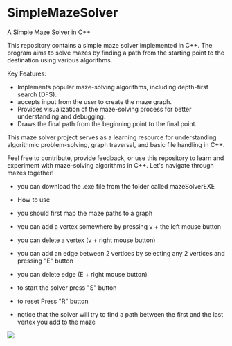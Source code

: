 # SimpleMazeSolver

A Simple Maze Solver in C++

This repository contains a simple maze solver implemented in C++. The program aims to solve mazes by finding a path from the starting point to the destination using various algorithms.

Key Features:

- Implements popular maze-solving algorithms, including depth-first search (DFS).
- accepts input from the user to create the maze graph.
- Provides visualization of the maze-solving process for better understanding and debugging.
- Draws the final path from the beginning point  to the final point.
  
This maze solver project serves as a learning resource for understanding algorithmic problem-solving, graph traversal, and basic file handling in C++.

Feel free to contribute, provide feedback, or use this repository to learn and experiment with maze-solving algorithms in C++. Let's navigate through mazes together!


- you can download the .exe file from the folder called mazeSolverEXE

- How to use
- you should first map the maze paths to a graph
- you can add a vertex somewhere by pressing v + the left mouse button
- you can delete a vertex (v + right mouse button)
- you can add an edge between 2 vertices by selecting any 2 vertices and pressing "E" button
- you can delete edge (E + right mouse button)
- to start the solver press "S" button 
- to reset Press "R" button

- notice that the solver will try to find a path between the first and the last vertex you add to the maze

![](https://github.com/Your_Repository_Name/[Your_GIF_Name.gif](https://media.giphy.com/media/v1.Y2lkPTc5MGI3NjExcmo2ZGExZzA1enhybHN6eXlybjd1cHU1cXRnZmVnbGsxeHplZWZ5OSZlcD12MV9pbnRlcm5hbF9naWZfYnlfaWQmY3Q9Zw/m7jEmt5bmyyGaXBuFN/giphy.gif)https://media.giphy.com/media/v1.Y2lkPTc5MGI3NjExcmo2ZGExZzA1enhybHN6eXlybjd1cHU1cXRnZmVnbGsxeHplZWZ5OSZlcD12MV9pbnRlcm5hbF9naWZfYnlfaWQmY3Q9Zw/m7jEmt5bmyyGaXBuFN/giphy.gif)
